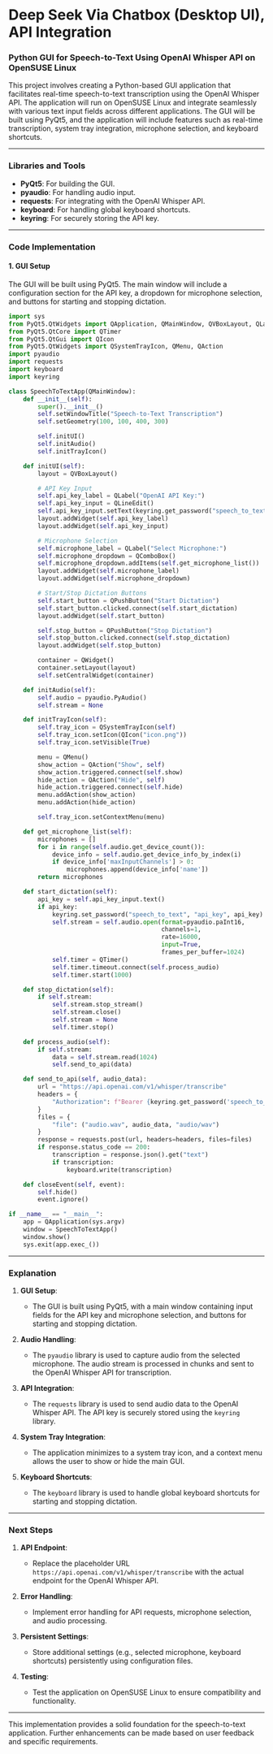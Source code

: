 # Deep Seek Via Chatbox (Desktop UI), API Integration

### **Python GUI for Speech-to-Text Using OpenAI Whisper API on OpenSUSE Linux**

This project involves creating a Python-based GUI application that facilitates real-time speech-to-text transcription using the OpenAI Whisper API. The application will run on OpenSUSE Linux and integrate seamlessly with various text input fields across different applications. The GUI will be built using PyQt5, and the application will include features such as real-time transcription, system tray integration, microphone selection, and keyboard shortcuts.

---

### **Libraries and Tools**

- **PyQt5**: For building the GUI.
- **pyaudio**: For handling audio input.
- **requests**: For integrating with the OpenAI Whisper API.
- **keyboard**: For handling global keyboard shortcuts.
- **keyring**: For securely storing the API key.

---

### **Code Implementation**

#### **1. GUI Setup**

The GUI will be built using PyQt5. The main window will include a configuration section for the API key, a dropdown for microphone selection, and buttons for starting and stopping dictation.

```python
import sys
from PyQt5.QtWidgets import QApplication, QMainWindow, QVBoxLayout, QLabel, QLineEdit, QPushButton, QComboBox, QWidget
from PyQt5.QtCore import QTimer
from PyQt5.QtGui import QIcon
from PyQt5.QtWidgets import QSystemTrayIcon, QMenu, QAction
import pyaudio
import requests
import keyboard
import keyring

class SpeechToTextApp(QMainWindow):
    def __init__(self):
        super().__init__()
        self.setWindowTitle("Speech-to-Text Transcription")
        self.setGeometry(100, 100, 400, 300)

        self.initUI()
        self.initAudio()
        self.initTrayIcon()

    def initUI(self):
        layout = QVBoxLayout()

        # API Key Input
        self.api_key_label = QLabel("OpenAI API Key:")
        self.api_key_input = QLineEdit()
        self.api_key_input.setText(keyring.get_password("speech_to_text", "api_key"))
        layout.addWidget(self.api_key_label)
        layout.addWidget(self.api_key_input)

        # Microphone Selection
        self.microphone_label = QLabel("Select Microphone:")
        self.microphone_dropdown = QComboBox()
        self.microphone_dropdown.addItems(self.get_microphone_list())
        layout.addWidget(self.microphone_label)
        layout.addWidget(self.microphone_dropdown)

        # Start/Stop Dictation Buttons
        self.start_button = QPushButton("Start Dictation")
        self.start_button.clicked.connect(self.start_dictation)
        layout.addWidget(self.start_button)

        self.stop_button = QPushButton("Stop Dictation")
        self.stop_button.clicked.connect(self.stop_dictation)
        layout.addWidget(self.stop_button)

        container = QWidget()
        container.setLayout(layout)
        self.setCentralWidget(container)

    def initAudio(self):
        self.audio = pyaudio.PyAudio()
        self.stream = None

    def initTrayIcon(self):
        self.tray_icon = QSystemTrayIcon(self)
        self.tray_icon.setIcon(QIcon("icon.png"))
        self.tray_icon.setVisible(True)

        menu = QMenu()
        show_action = QAction("Show", self)
        show_action.triggered.connect(self.show)
        hide_action = QAction("Hide", self)
        hide_action.triggered.connect(self.hide)
        menu.addAction(show_action)
        menu.addAction(hide_action)

        self.tray_icon.setContextMenu(menu)

    def get_microphone_list(self):
        microphones = []
        for i in range(self.audio.get_device_count()):
            device_info = self.audio.get_device_info_by_index(i)
            if device_info['maxInputChannels'] > 0:
                microphones.append(device_info['name'])
        return microphones

    def start_dictation(self):
        api_key = self.api_key_input.text()
        if api_key:
            keyring.set_password("speech_to_text", "api_key", api_key)
            self.stream = self.audio.open(format=pyaudio.paInt16,
                                          channels=1,
                                          rate=16000,
                                          input=True,
                                          frames_per_buffer=1024)
            self.timer = QTimer()
            self.timer.timeout.connect(self.process_audio)
            self.timer.start(1000)

    def stop_dictation(self):
        if self.stream:
            self.stream.stop_stream()
            self.stream.close()
            self.stream = None
            self.timer.stop()

    def process_audio(self):
        if self.stream:
            data = self.stream.read(1024)
            self.send_to_api(data)

    def send_to_api(self, audio_data):
        url = "https://api.openai.com/v1/whisper/transcribe"
        headers = {
            "Authorization": f"Bearer {keyring.get_password('speech_to_text', 'api_key')}"
        }
        files = {
            "file": ("audio.wav", audio_data, "audio/wav")
        }
        response = requests.post(url, headers=headers, files=files)
        if response.status_code == 200:
            transcription = response.json().get("text")
            if transcription:
                keyboard.write(transcription)

    def closeEvent(self, event):
        self.hide()
        event.ignore()

if __name__ == "__main__":
    app = QApplication(sys.argv)
    window = SpeechToTextApp()
    window.show()
    sys.exit(app.exec_())
```

---

### **Explanation**

1. **GUI Setup**:
   - The GUI is built using PyQt5, with a main window containing input fields for the API key and microphone selection, and buttons for starting and stopping dictation.

2. **Audio Handling**:
   - The `pyaudio` library is used to capture audio from the selected microphone. The audio stream is processed in chunks and sent to the OpenAI Whisper API for transcription.

3. **API Integration**:
   - The `requests` library is used to send audio data to the OpenAI Whisper API. The API key is securely stored using the `keyring` library.

4. **System Tray Integration**:
   - The application minimizes to a system tray icon, and a context menu allows the user to show or hide the main GUI.

5. **Keyboard Shortcuts**:
   - The `keyboard` library is used to handle global keyboard shortcuts for starting and stopping dictation.

---

### **Next Steps**

1. **API Endpoint**:
   - Replace the placeholder URL `https://api.openai.com/v1/whisper/transcribe` with the actual endpoint for the OpenAI Whisper API.

2. **Error Handling**:
   - Implement error handling for API requests, microphone selection, and audio processing.

3. **Persistent Settings**:
   - Store additional settings (e.g., selected microphone, keyboard shortcuts) persistently using configuration files.

4. **Testing**:
   - Test the application on OpenSUSE Linux to ensure compatibility and functionality.

---

This implementation provides a solid foundation for the speech-to-text application. Further enhancements can be made based on user feedback and specific requirements.